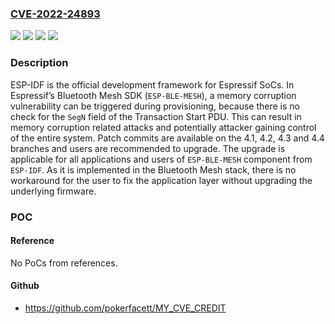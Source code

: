 ### [CVE-2022-24893](https://cve.mitre.org/cgi-bin/cvename.cgi?name=CVE-2022-24893)
![](https://img.shields.io/static/v1?label=Product&message=esp-idf&color=blue)
![](https://img.shields.io/static/v1?label=Version&message=n%2Fa&color=blue)
![](https://img.shields.io/static/v1?label=Vulnerability&message=CWE-787%3A%20Out-of-bounds%20Write&color=brighgreen)
![](https://img.shields.io/static/v1?label=Vulnerability&message=CWE-788%3A%20Access%20of%20Memory%20Location%20After%20End%20of%20Buffer&color=brighgreen)

### Description

ESP-IDF is the official development framework for Espressif SoCs. In Espressif’s Bluetooth Mesh SDK (`ESP-BLE-MESH`), a memory corruption vulnerability can be triggered during provisioning, because there is no check for the `SegN` field of the Transaction Start PDU. This can result in memory corruption related attacks and potentially attacker gaining control of the entire system. Patch commits are available on the 4.1, 4.2, 4.3 and 4.4 branches and users are recommended to upgrade. The upgrade is applicable for all applications and users of `ESP-BLE-MESH` component from `ESP-IDF`. As it is implemented in the Bluetooth Mesh stack, there is no workaround for the user to fix the application layer without upgrading the underlying firmware.

### POC

#### Reference
No PoCs from references.

#### Github
- https://github.com/pokerfacett/MY_CVE_CREDIT

